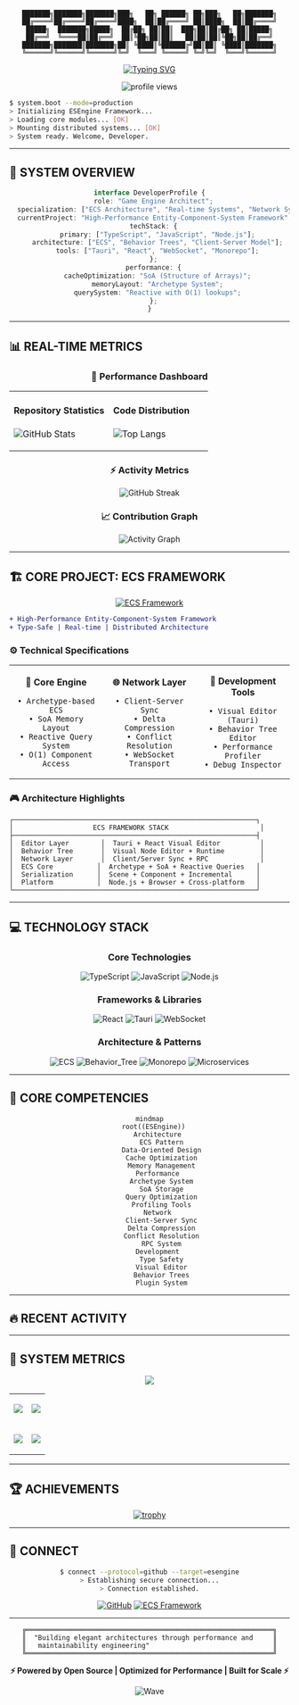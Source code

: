<div align="center">

```
███████╗███████╗███████╗███╗   ██╗ ██████╗ ██╗███╗   ██╗███████╗
██╔════╝██╔════╝██╔════╝████╗  ██║██╔════╝ ██║████╗  ██║██╔════╝
█████╗  ███████╗█████╗  ██╔██╗ ██║██║  ███╗██║██╔██╗ ██║█████╗
██╔══╝  ╚════██║██╔══╝  ██║╚██╗██║██║   ██║██║██║╚██╗██║██╔══╝
███████╗███████║███████╗██║ ╚████║╚██████╔╝██║██║ ╚████║███████╗
╚══════╝╚══════╝╚══════╝╚═╝  ╚═══╝ ╚═════╝ ╚═╝╚═╝  ╚═══╝╚══════╝
```

[![Typing SVG](https://readme-typing-svg.demolab.com?font=Fira+Code&weight=600&size=28&duration=3000&pause=1000&color=00F7F7&center=true&vCenter=true&width=800&lines=Game+Engine+Architect;High-Performance+ECS+Framework+Developer;TypeScript+%7C+System+Architecture+%7C+Open+Source)](https://git.io/typing-svg)

<img src="https://komarev.com/ghpvc/?username=esengine&label=SYSTEM+ACCESS&color=00f7f7&style=for-the-badge" alt="profile views" />

</div>

```bash
$ system.boot --mode=production
> Initializing ESEngine Framework...
> Loading core modules... [OK]
> Mounting distributed systems... [OK]
> System ready. Welcome, Developer.
```

---

## 🔧 SYSTEM OVERVIEW

<div align="center">

```typescript
interface DeveloperProfile {
  role: "Game Engine Architect";
  specialization: ["ECS Architecture", "Real-time Systems", "Network Synchronization"];
  currentProject: "High-Performance Entity-Component-System Framework";
  techStack: {
    primary: ["TypeScript", "JavaScript", "Node.js"];
    architecture: ["ECS", "Behavior Trees", "Client-Server Model"];
    tools: ["Tauri", "React", "WebSocket", "Monorepo"];
  };
  performance: {
    cacheOptimization: "SoA (Structure of Arrays)";
    memoryLayout: "Archetype System";
    querySystem: "Reactive with O(1) lookups";
  };
}
```

</div>

---

## 📊 REAL-TIME METRICS

<div align="center">

### 🎯 Performance Dashboard

<table>
<tr>
<td width="50%">

#### Repository Statistics
![GitHub Stats](https://github-readme-stats.vercel.app/api?username=esengine&show_icons=true&theme=radical&hide_border=true&bg_color=0D1117&title_color=00F7F7&icon_color=00F7F7&text_color=FFFFFF&border_radius=10)

</td>
<td width="50%">

#### Code Distribution
![Top Langs](https://github-readme-stats.vercel.app/api/top-langs/?username=esengine&layout=compact&theme=radical&hide_border=true&bg_color=0D1117&title_color=00F7F7&text_color=FFFFFF&border_radius=10&langs_count=8)

</td>
</tr>
</table>

### ⚡ Activity Metrics

![GitHub Streak](https://streak-stats.demolab.com?user=esengine&theme=radical&hide_border=true&background=0D1117&ring=00F7F7&fire=FF6E96&currStreakLabel=00F7F7&sideNums=00F7F7&currStreakNum=FFFFFF&sideLabels=FFFFFF&dates=FFFFFF)

### 📈 Contribution Graph

![Activity Graph](https://github-readme-activity-graph.vercel.app/graph?username=esengine&theme=react-dark&bg_color=0D1117&color=00F7F7&line=FF6E96&point=FFFFFF&area=true&hide_border=true)

</div>

---

## 🏗️ CORE PROJECT: ECS FRAMEWORK

<div align="center">

[![ECS Framework](https://github-readme-stats.vercel.app/api/pin/?username=esengine&repo=ecs-framework&theme=radical&hide_border=true&bg_color=0D1117&title_color=00F7F7&icon_color=FF6E96&text_color=FFFFFF)](https://github.com/esengine/ecs-framework)

</div>

```diff
+ High-Performance Entity-Component-System Framework
+ Type-Safe | Real-time | Distributed Architecture
```

### ⚙️ Technical Specifications

<table>
<tr>
<td width="33%" align="center">

**🎯 Core Engine**
```
• Archetype-based ECS
• SoA Memory Layout
• Reactive Query System
• O(1) Component Access
```

</td>
<td width="33%" align="center">

**🌐 Network Layer**
```
• Client-Server Sync
• Delta Compression
• Conflict Resolution
• WebSocket Transport
```

</td>
<td width="33%" align="center">

**🔧 Development Tools**
```
• Visual Editor (Tauri)
• Behavior Tree Editor
• Performance Profiler
• Debug Inspector
```

</td>
</tr>
</table>

### 🎮 Architecture Highlights

```
┌─────────────────────────────────────────────────────────────┐
│                    ECS FRAMEWORK STACK                       │
├─────────────────────────────────────────────────────────────┤
│  Editor Layer        │  Tauri + React Visual Editor          │
│  Behavior Tree       │  Visual Node Editor + Runtime         │
│  Network Layer       │  Client/Server Sync + RPC             │
│  ECS Core           │  Archetype + SoA + Reactive Queries   │
│  Serialization      │  Scene + Component + Incremental      │
│  Platform           │  Node.js + Browser + Cross-platform   │
└─────────────────────────────────────────────────────────────┘
```

---

## 💻 TECHNOLOGY STACK

<div align="center">

### Core Technologies

![TypeScript](https://img.shields.io/badge/TypeScript-3178C6?style=for-the-badge&logo=typescript&logoColor=white)
![JavaScript](https://img.shields.io/badge/JavaScript-F7DF1E?style=for-the-badge&logo=javascript&logoColor=black)
![Node.js](https://img.shields.io/badge/Node.js-339933?style=for-the-badge&logo=node.js&logoColor=white)

### Frameworks & Libraries

![React](https://img.shields.io/badge/React-61DAFB?style=for-the-badge&logo=react&logoColor=black)
![Tauri](https://img.shields.io/badge/Tauri-FFC131?style=for-the-badge&logo=tauri&logoColor=black)
![WebSocket](https://img.shields.io/badge/WebSocket-010101?style=for-the-badge&logo=socket.io&logoColor=white)

### Architecture & Patterns

![ECS](https://img.shields.io/badge/ECS_Architecture-FF6B6B?style=for-the-badge)
![Behavior_Tree](https://img.shields.io/badge/Behavior_Tree-9C27B0?style=for-the-badge)
![Monorepo](https://img.shields.io/badge/Monorepo-6DB33F?style=for-the-badge)
![Microservices](https://img.shields.io/badge/Distributed_Systems-00BCD4?style=for-the-badge)

</div>

---

## 🎯 CORE COMPETENCIES

<div align="center">

```mermaid
mindmap
  root((ESEngine))
    Architecture
      ECS Pattern
      Data-Oriented Design
      Cache Optimization
      Memory Management
    Performance
      Archetype System
      SoA Storage
      Query Optimization
      Profiling Tools
    Network
      Client-Server Sync
      Delta Compression
      Conflict Resolution
      RPC System
    Development
      Type Safety
      Visual Editor
      Behavior Trees
      Plugin System
```

</div>

---

## 🔥 RECENT ACTIVITY

<!--START_SECTION:activity-->
<!--END_SECTION:activity-->

---

## 📡 SYSTEM METRICS

<div align="center">

![](https://github-profile-summary-cards.vercel.app/api/cards/profile-details?username=esengine&theme=radical)

<table>
<tr>
<td>

![](https://github-profile-summary-cards.vercel.app/api/cards/repos-per-language?username=esengine&theme=radical)

</td>
<td>

![](https://github-profile-summary-cards.vercel.app/api/cards/most-commit-language?username=esengine&theme=radical)

</td>
</tr>
<tr>
<td>

![](https://github-profile-summary-cards.vercel.app/api/cards/stats?username=esengine&theme=radical)

</td>
<td>

![](https://github-profile-summary-cards.vercel.app/api/cards/productive-time?username=esengine&theme=radical)

</td>
</tr>
</table>

</div>

---

## 🏆 ACHIEVEMENTS

<div align="center">

[![trophy](https://github-profile-trophy.vercel.app/?username=esengine&theme=radical&no-frame=true&no-bg=true&margin-w=4&column=7)](https://github.com/ryo-ma/github-profile-trophy)

</div>

---

## 📮 CONNECT

<div align="center">

```bash
$ connect --protocol=github --target=esengine
> Establishing secure connection...
> Connection established.
```

[![GitHub](https://img.shields.io/badge/GitHub-esengine-181717?style=for-the-badge&logo=github)](https://github.com/esengine)
[![ECS Framework](https://img.shields.io/badge/Project-ECS_Framework-00F7F7?style=for-the-badge&logo=github)](https://github.com/esengine/ecs-framework)

</div>

---

<div align="center">

```
╔══════════════════════════════════════════════════════════════╗
║  "Building elegant architectures through performance and     ║
║   maintainability engineering"                               ║
╚══════════════════════════════════════════════════════════════╝
```

**⚡ Powered by Open Source | Optimized for Performance | Built for Scale ⚡**

![Wave](https://capsule-render.vercel.app/api?type=waving&color=gradient&customColorList=6,11,20&height=100&section=footer)

</div>
